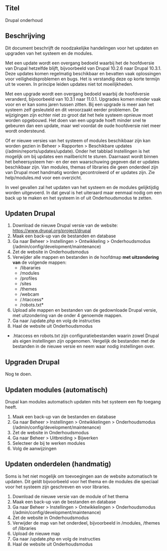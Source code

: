 ## Titel

Drupal onderhoud

## Beschrijving

Dit document beschrijft de noodzakelijke handelingen voor het updaten en upgraden van het systeem en de modules.

Met een update wordt een overgang bedoeld waarbij het de hoofdversie van Drupal hetzelfde blijft, bijvoorbeeld van Drupal 10.2.6 naar Drupal 10.3.1. Deze updates komen regelmatig beschikbaar en bevatten vaak oplossingen voor veiligheidsproblemen en bugs. Het is verstandig deze op korte termijn uit te voeren. In principe leiden updates niet tot moeilijkheden.

Met een upgrade wordt een overgang bedoeld waarbij de hoofdversie veranderd, bijvoorbeeld van 10.3.1 naar 11.0.1. Upgrades komen minder vaak voor en er kan soms jaren tussen zitten. Bij een upgrade is meer aan het systeem zelf gesleuteld en dit veroorzaakt eerder problemen. De wijzigingen zijn echter niet zo groot dat het hele systeem opnieuw moet worden opgebouwd. Het doen van een upgrade hoeft minder snel te gebeuren dan een update, maar wel voordat de oude hoofdversie niet meer wordt ondersteund.  

Of er nieuwe versies van het systeem of modules beschikbaar zijn kan worden gezien in Beheer > Rapporten > Beschikbare updates (/admin/reports/updates/update). Onder het tabblad Instellingen is het mogelijk om bij updates een mailbericht te sturen. Daarnaast wordt binnen het beheersysteem her- en der een waarschuwing gegeven dat er updates beschikbaar zijn. Van modules, themas of libraries die geen onderdeel zijn van Drupal moet handmatig worden gecontroleerd of er updates zijn. Zie help/modules.md voor een overzicht.

In veel gevallen zal het updaten van het systeem en de modules gelijktijdig worden uitgevoerd. In dat geval is het uiteraard maar eenmaal nodig om een back up te maken en het systeem in of uit Onderhoudsmodus te zetten.

## Updaten Drupal

1. Download de nieuwe Drupal versie van de website: https://www.drupal.org/project/drupal
2. Maak een back-up van de bestanden en database
3. Ga naar Beheer > Instellingen > Ontwikkeling > Onderhoudsmodus (/admin/config/development/maintenance)
4. Zet de website in Onderhoudsmodus
5. Verwijder alle mappen en bestanden in de hoofdmap **met uitzondering van** de volgende mappen:
     - /libararies
     - /modules
     - /profiles
     - /sites
     - /themes
     - /webcam
     - /.htaccess*
     - /robots.txt*
6. Upload alle mappen en bestanden van de gedownloade Drupal versie, met uitzondering van de onder 4 genoemde mappen.
7. Ga naar /update.php en volg de instructies
8. Haal de website uit Onderhoudsmodus

* .htaccess en robots.txt zijn configuratiebestanden waarin zowel Drupal als eigen instellingen zijn opgenomen. Vergelijk de bestanden met de bestanden in de nieuwe versie en neem waar nodig instellingen over.

## Upgraden Drupal

Nog te doen.

## Updaten modules (automatisch)

Drupal kan modules automatisch updaten mits het systeem een ftp toegang heeft.

1. Maak een back-up van de bestanden en database
2. Ga naar Beheer > Instellingen > Ontwikkelingen > Onderhoudsmodus (/admin/config/development/maintenance)
3. Zet de website in Onderhoudsmodus
4. Ga naar Beheer > Uitbreiding > Bijwerken
5. Selecteer de bij te werken modules
6. Volg de aanwijzingen

## Updaten onderdelen (handmatig)

Soms is het niet mogelijk om toevoegingen aan de website automatisch te updaten. Dit geldt bijvoorbeeld voor het thema en de modules die speciaal voor het systeem zijn geschreven en voor libraries.

1. Download de nieuwe versie van de module of het thema
2. Maak een back-up van de bestanden en database
3. Ga naar Beheer > Instellingen > Ontwikkelingen > Onderhoudsmodus (/admin/config/development/maintenance)
4. Zet de website in Onderhoudsmodus
5. Verwijder de map van het onderdeel, bijvoorbeeld in /modules, /themes of /libraries
6. Upload de nieuwe map
7. Ga naar /update.php en volg de instructies
8. Haal de website uit Onderhoudsmodus
